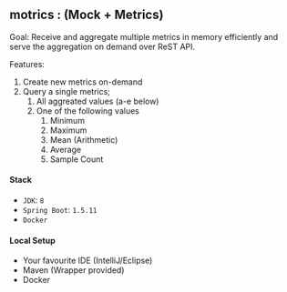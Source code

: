 ## motrics : (Mock + Metrics)

Goal: Receive and aggregate multiple metrics in memory efficiently and serve the aggregation on demand over ReST API.

Features:
1. Create new metrics on-demand
2. Query a single metrics;
    1. All aggreated values (a-e below)
    2. One of the following values
        1. Minimum
        2. Maximum
        3. Mean (Arithmetic)
        4. Average
        5. Sample Count

#### Stack

* `JDK`: `8`
* `Spring Boot`: `1.5.11`
* `Docker`

#### Local Setup
* Your favourite IDE (IntelliJ/Eclipse)
* Maven (Wrapper provided)
* Docker